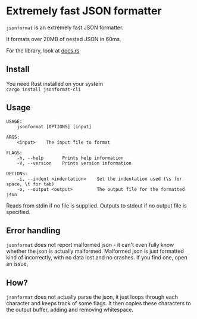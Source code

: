 # Extremely fast JSON formatter

`jsonformat` is an extremely fast JSON formatter.

It formats over 20MB of nested JSON in 60ms.

For the library, look at [docs.rs](https://docs.rs/jsonformat)

## Install
You need Rust installed on your system  
`cargo install jsonformat-cli`

## Usage
```
USAGE:
    jsonformat [OPTIONS] [input]

ARGS:
    <input>    The input file to format

FLAGS:
    -h, --help       Prints help information
    -V, --version    Prints version information

OPTIONS:
    -i, --indent <indentation>    Set the indentation used (\s for space, \t for tab)
    -o, --output <output>         The output file for the formatted json
```

Reads from stdin if no file is supplied.
Outputs to stdout if no output file is specified.

## Error handling
`jsonformat` does not report malformed json - it can't even fully know whether the json is actually malformed. 
Malformed json is just formatted kind of incorrectly, with no data lost and no crashes. If you find one, open an issue,


## How?
`jsonformat` does not actually parse the json, it just loops through each character and keeps track of some flags. 
It then copies these characters to the output buffer, adding and removing whitespace.
